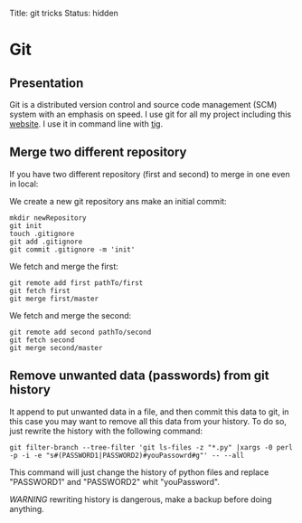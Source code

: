Title: git tricks
Status: hidden

# Git

## Presentation

Git is a distributed version control and source code management
(SCM) system with an emphasis on speed.
I use git for all my project including this
[website](https://github.com/maggick/maggick.github.io).
I use it in command line with [tig](https://github.com/jonas/tig).


## Merge two different repository

If you have two different repository (first and second) to merge in one even in local:

We create a new git repository ans make an initial commit:

    mkdir newRepository
    git init
    touch .gitignore
    git add .gitignore
    git commit .gitignore -m 'init'

We fetch and merge the first:

    git remote add first pathTo/first
    git fetch first
    git merge first/master

We fetch and merge the second:

    git remote add second pathTo/second
    git fetch second
    git merge second/master

## Remove unwanted data (passwords) from git history

It append to put unwanted data in a file, and then commit this data to git, in
this case you may want to remove all this data from your history.
To do so, just rewrite the history with the following command:

    git filter-branch --tree-filter 'git ls-files -z "*.py" |xargs -0 perl -p -i -e "s#(PASSWORD1|PASSWORD2)#youPassowrd#g"' -- --all

This command will just change the history of python files and replace
"PASSWORD1" and "PASSWORD2" whit "youPassword".

*WARNING* rewriting history is dangerous, make a backup before doing anything.

